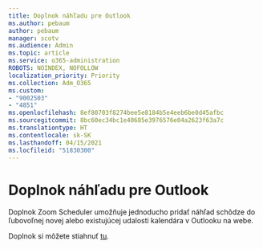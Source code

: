 ```yaml
---
title: Doplnok náhľadu pre Outlook
ms.author: pebaum
author: pebaum
manager: scotv
ms.audience: Admin
ms.topic: article
ms.service: o365-administration
ROBOTS: NOINDEX, NOFOLLOW
localization_priority: Priority
ms.collection: Adm_O365
ms.custom:
- "9002503"
- "4851"
ms.openlocfilehash: 8ef80703f8274bee5e8184b5e4eeb6be0d45afbc
ms.sourcegitcommit: 8bc60ec34bc1e40685e3976576e04a2623f63a7c
ms.translationtype: HT
ms.contentlocale: sk-SK
ms.lasthandoff: 04/15/2021
ms.locfileid: "51830300"
---
```

# <a name="zoom-add-in-for-outlook"></a>Doplnok náhľadu pre Outlook

Doplnok Zoom Scheduler umožňuje jednoducho pridať náhľad schôdze do ľubovoľnej novej alebo existujúcej udalosti kalendára v Outlooku na webe.

Doplnok si môžete stiahnuť [tu](https://go.microsoft.com/fwlink/?linkid=2126413).
 
